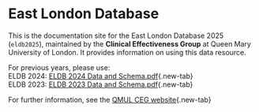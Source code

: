 # East London Database
This is the documentation site for the East London Database 2025 (`eldb2025`), maintained by the **Clinical Effectiveness Group** at Queen Mary University of London. It provides information on using this data resource.

For previous years, please use:  
ELDB 2024: [ELDB 2024 Data and Schema.pdf](https://www.qmul.ac.uk/ceg/media/ceg/documents/ELDB-2024-Data-and-Schema.pdf){.new-tab}  
ELDB 2023: [ELDB 2023 Data and Schema.pdf](https://www.qmul.ac.uk/ceg/media/ceg/documents/ELDB-2023-Data-and-Schema.pdf){.new-tab}

For further information, see the [QMUL CEG website](https://www.qmul.ac.uk/ceg){.new-tab}
